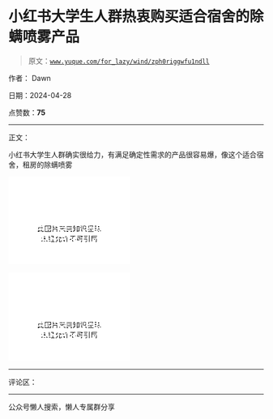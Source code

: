 # 小红书大学生人群热衷购买适合宿舍的除螨喷雾产品

> 原文：[`www.yuque.com/for_lazy/wind/zph0riggwfu1ndll`](https://www.yuque.com/for_lazy/wind/zph0riggwfu1ndll)

作者： Dawn

日期：2024-04-28

点赞数：**75**

* * *

正文：

小红书大学生人群确实很给力，有满足确定性需求的产品很容易爆，像这个适合宿舍，租房的除螨喷雾

![](img/46715138b24d5419bf9d7cfb7b3b2f44.png)

![](img/d07f1ba8e16ff8e333ae5a515edda6ce.png)

* * *

评论区：

* * *

公众号懒人搜索，懒人专属群分享